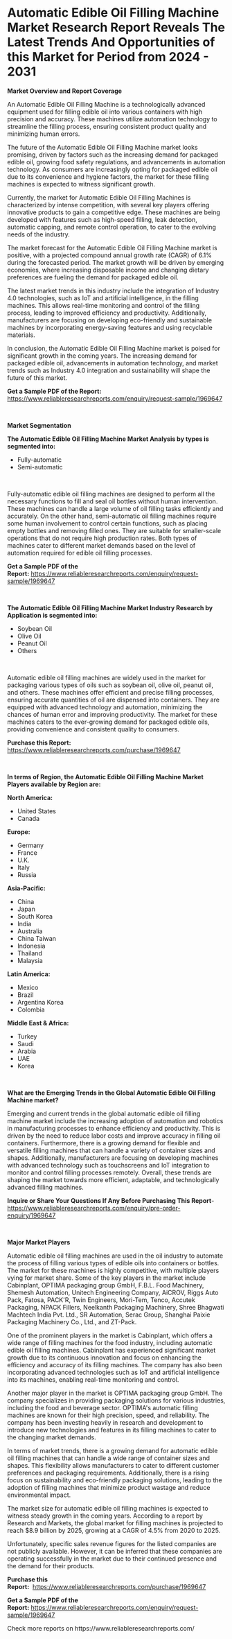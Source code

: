 <p><h1>Automatic Edible Oil Filling Machine Market Research Report Reveals The Latest Trends And Opportunities of this Market for Period from 2024 - 2031</h1></p><p><strong>Market Overview and Report Coverage</strong></p>
<p><p>An Automatic Edible Oil Filling Machine is a technologically advanced equipment used for filling edible oil into various containers with high precision and accuracy. These machines utilize automation technology to streamline the filling process, ensuring consistent product quality and minimizing human errors.</p><p>The future of the Automatic Edible Oil Filling Machine market looks promising, driven by factors such as the increasing demand for packaged edible oil, growing food safety regulations, and advancements in automation technology. As consumers are increasingly opting for packaged edible oil due to its convenience and hygiene factors, the market for these filling machines is expected to witness significant growth.</p><p>Currently, the market for Automatic Edible Oil Filling Machines is characterized by intense competition, with several key players offering innovative products to gain a competitive edge. These machines are being developed with features such as high-speed filling, leak detection, automatic capping, and remote control operation, to cater to the evolving needs of the industry.</p><p>The market forecast for the Automatic Edible Oil Filling Machine market is positive, with a projected compound annual growth rate (CAGR) of 6.1% during the forecasted period. The market growth will be driven by emerging economies, where increasing disposable income and changing dietary preferences are fueling the demand for packaged edible oil.</p><p>The latest market trends in this industry include the integration of Industry 4.0 technologies, such as IoT and artificial intelligence, in the filling machines. This allows real-time monitoring and control of the filling process, leading to improved efficiency and productivity. Additionally, manufacturers are focusing on developing eco-friendly and sustainable machines by incorporating energy-saving features and using recyclable materials.</p><p>In conclusion, the Automatic Edible Oil Filling Machine market is poised for significant growth in the coming years. The increasing demand for packaged edible oil, advancements in automation technology, and market trends such as Industry 4.0 integration and sustainability will shape the future of this market.</p></p>
<p><strong>Get a Sample PDF of the Report:</strong> <a href="https://www.reliableresearchreports.com/enquiry/request-sample/1969647">https://www.reliableresearchreports.com/enquiry/request-sample/1969647</a></p>
<p>&nbsp;</p>
<p><strong>Market Segmentation</strong></p>
<p><strong>The Automatic Edible Oil Filling Machine Market Analysis by types is segmented into:</strong></p>
<p><ul><li>Fully-automatic</li><li>Semi-automatic</li></ul></p>
<p>&nbsp;</p>
<p><p>Fully-automatic edible oil filling machines are designed to perform all the necessary functions to fill and seal oil bottles without human intervention. These machines can handle a large volume of oil filling tasks efficiently and accurately. On the other hand, semi-automatic oil filling machines require some human involvement to control certain functions, such as placing empty bottles and removing filled ones. They are suitable for smaller-scale operations that do not require high production rates. Both types of machines cater to different market demands based on the level of automation required for edible oil filling processes.</p></p>
<p><strong>Get a Sample PDF of the Report:</strong>&nbsp;<a href="https://www.reliableresearchreports.com/enquiry/request-sample/1969647">https://www.reliableresearchreports.com/enquiry/request-sample/1969647</a></p>
<p>&nbsp;</p>
<p><strong>The Automatic Edible Oil Filling Machine Market Industry Research by Application is segmented into:</strong></p>
<p><ul><li>Soybean Oil</li><li>Olive Oil</li><li>Peanut Oil</li><li>Others</li></ul></p>
<p>&nbsp;</p>
<p><p>Automatic edible oil filling machines are widely used in the market for packaging various types of oils such as soybean oil, olive oil, peanut oil, and others. These machines offer efficient and precise filling processes, ensuring accurate quantities of oil are dispensed into containers. They are equipped with advanced technology and automation, minimizing the chances of human error and improving productivity. The market for these machines caters to the ever-growing demand for packaged edible oils, providing convenience and consistent quality to consumers.</p></p>
<p><strong>Purchase this Report:</strong>&nbsp; <a href="https://www.reliableresearchreports.com/purchase/1969647">https://www.reliableresearchreports.com/purchase/1969647</a></p>
<p>&nbsp;</p>
<p><strong>In terms of Region, the Automatic Edible Oil Filling Machine Market Players available by Region are:</strong></p>
<p>
    <p> <strong> North America: </strong>
        <ul>
            <li>United States</li>
            <li>Canada</li>
        </ul>
        </p> 
    <p> <strong> Europe: </strong>
        <ul>
            <li>Germany</li>
            <li>France</li>
            <li>U.K.</li>
            <li>Italy</li>
            <li>Russia</li>
        </ul>
        </p> 
    <p> <strong> Asia-Pacific: </strong>
        <ul>
            <li>China</li>
            <li>Japan</li>
            <li>South Korea</li>
            <li>India</li>
            <li>Australia</li>
            <li>China Taiwan</li>
            <li>Indonesia</li>
            <li>Thailand</li>
            <li>Malaysia</li>
        </ul>
        </p> 
    <p> <strong> Latin America: </strong>
        <ul>
            <li>Mexico</li>
            <li>Brazil</li>
            <li>Argentina Korea</li>
            <li>Colombia</li>
        </ul>
        </p> 
    <p> <strong> Middle East & Africa: </strong>
        <ul>
            <li>Turkey</li>
            <li>Saudi</li>
            <li>Arabia</li>
            <li>UAE</li>
            <li>Korea</li>
        </ul>
    </p>
    </p>
<p>&nbsp;</p>
<p><strong>What are the Emerging Trends in the Global Automatic Edible Oil Filling Machine market?</strong></p>
<p><p>Emerging and current trends in the global automatic edible oil filling machine market include the increasing adoption of automation and robotics in manufacturing processes to enhance efficiency and productivity. This is driven by the need to reduce labor costs and improve accuracy in filling oil containers. Furthermore, there is a growing demand for flexible and versatile filling machines that can handle a variety of container sizes and shapes. Additionally, manufacturers are focusing on developing machines with advanced technology such as touchscreens and IoT integration to monitor and control filling processes remotely. Overall, these trends are shaping the market towards more efficient, adaptable, and technologically advanced filling machines.</p></p>
<p><strong>Inquire or Share Your Questions If Any Before Purchasing This Report</strong>- <a href="https://www.reliableresearchreports.com/enquiry/pre-order-enquiry/1969647">https://www.reliableresearchreports.com/enquiry/pre-order-enquiry/1969647</a></p>
<p>&nbsp;</p>
<p><strong>Major Market Players</strong></p>
<p><p>Automatic edible oil filling machines are used in the oil industry to automate the process of filling various types of edible oils into containers or bottles. The market for these machines is highly competitive, with multiple players vying for market share. Some of the key players in the market include Cabinplant, OPTIMA packaging group GmbH, F.B.L. Food Machinery, Shemesh Automation, Unitech Engineering Company, AiCROV, Riggs Auto Pack, Fatosa, PACK'R, Twin Engineers, Mori-Tem, Tenco, Accutek Packaging, NPACK Fillers, Neelkanth Packaging Machinery, Shree Bhagwati Machtech India Pvt. Ltd., SR Automation, Serac Group, Shanghai Paixie Packaging Machinery Co., Ltd., and ZT-Pack.</p><p>One of the prominent players in the market is Cabinplant, which offers a wide range of filling machines for the food industry, including automatic edible oil filling machines. Cabinplant has experienced significant market growth due to its continuous innovation and focus on enhancing the efficiency and accuracy of its filling machines. The company has also been incorporating advanced technologies such as IoT and artificial intelligence into its machines, enabling real-time monitoring and control.</p><p>Another major player in the market is OPTIMA packaging group GmbH. The company specializes in providing packaging solutions for various industries, including the food and beverage sector. OPTIMA's automatic filling machines are known for their high precision, speed, and reliability. The company has been investing heavily in research and development to introduce new technologies and features in its filling machines to cater to the changing market demands.</p><p>In terms of market trends, there is a growing demand for automatic edible oil filling machines that can handle a wide range of container sizes and shapes. This flexibility allows manufacturers to cater to different customer preferences and packaging requirements. Additionally, there is a rising focus on sustainability and eco-friendly packaging solutions, leading to the adoption of filling machines that minimize product wastage and reduce environmental impact.</p><p>The market size for automatic edible oil filling machines is expected to witness steady growth in the coming years. According to a report by Research and Markets, the global market for filling machines is projected to reach $8.9 billion by 2025, growing at a CAGR of 4.5% from 2020 to 2025.</p><p>Unfortunately, specific sales revenue figures for the listed companies are not publicly available. However, it can be inferred that these companies are operating successfully in the market due to their continued presence and the demand for their products.</p></p>
<p><strong>Purchase this Report:</strong>&nbsp;&nbsp;<a href="https://www.reliableresearchreports.com/purchase/1969647">https://www.reliableresearchreports.com/purchase/1969647</a></p>
<p></p>
<p><strong>Get a Sample PDF of the Report:</strong>&nbsp;<a href="https://www.reliableresearchreports.com/enquiry/request-sample/1969647">https://www.reliableresearchreports.com/enquiry/request-sample/1969647</a></p>
<p>Check more reports on https://www.reliableresearchreports.com/</p>